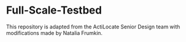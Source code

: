 # Full-Scale-Testbed
This repository is adapted from the ActiLocate Senior Design team with modifications made by Natalia Frumkin.
